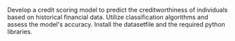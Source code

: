Develop a credit scoring model to predict the creditworthiness of individuals based on historical financial data. Utilize classification algorithms and assess the model's accuracy.
Install the datasetfile and the required python libraries.
